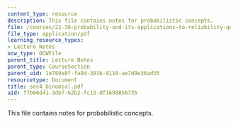 ```yaml
---
content_type: resource
description: This file contains notes for probabilistic concepts.
file: /courses/22-38-probability-and-its-applications-to-reliability-quality-control-and-risk-assessment-fall-2005/f7b06d413db762b2fc13df1698856735_sec4_binomial.pdf
file_type: application/pdf
learning_resource_types:
- Lecture Notes
ocw_type: OCWFile
parent_title: Lecture Notes
parent_type: CourseSection
parent_uid: 1e789a8f-fa8d-3916-8110-ae7d9e36ad35
resourcetype: Document
title: sec4_binomial.pdf
uid: f7b06d41-3db7-62b2-fc13-df1698856735
---
```

This file contains notes for probabilistic concepts.

